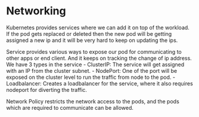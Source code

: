 # Networking

Kubernetes provides services where we can add it on top of the workload. If the pod gets replaced or deleted then the new pod will be getting assigned a new ip and it will be very hard to keep on updating the ips.  

Service provides various ways to expose our pod for communicating to other apps or end client. And it keeps on tracking the change of ip address.
We have 3 types in the service
    - ClusterIP: The service will get assigned with an IP from the cluster subnet.
    - NodePort: One of the port will be exposed on the cluster level to run the traffic from node to the pod.
    - Loadbalancer: Creates a loadbalancer for the service, where it also requires nodeport for diverting the traffic.

Network Policy restricts the network access to the pods, and the pods which are required to communicate can be allowed.